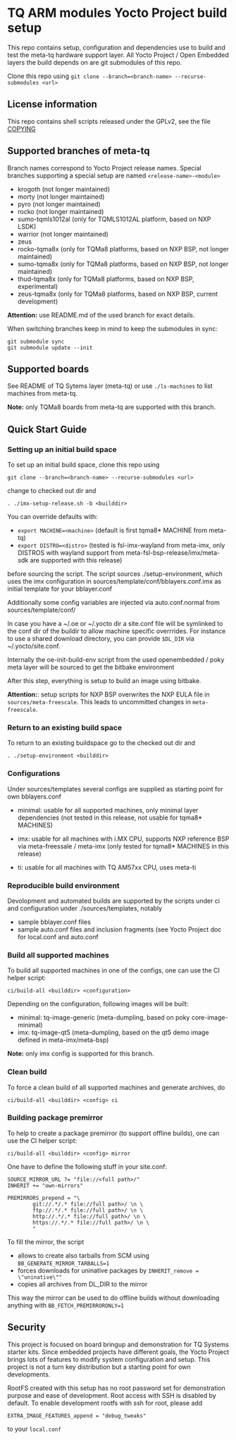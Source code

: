 # TQ ARM modules Yocto Project build setup

This repo contains setup, configuration and dependencies use to build and test
the meta-tq hardware support layer. All Yocto Project / Open Embedded layers
the build depends on are git submodules of this repo.

Clone this repo using `git clone --branch=<branch-name> --recurse-submodules <url>`

## License information

This repo contains shell scripts released under the GPLv2, see the file
[COPYING](COPYING)

## Supported branches of meta-tq

Branch names correspond to Yocto Project release names. Special branches
supporting a special setup are named `<release-name>-<module>`

- krogoth (not longer maintained)
- morty (not longer maintained)
- pyro (not longer maintained)
- rocko (not longer maintained)
- sumo-tqmls1012al (only for TQMLS1012AL platform, based on NXP LSDK)
- warrior (not longer maintained)
- zeus
- rocko-tqma8x (only for TQMa8 platforms, based on NXP BSP, not longer maintained)
- sumo-tqma8x (only for TQMa8 platforms, based on NXP BSP, not longer maintained)
- thud-tqma8x (only for TQMa8 platforms, based on NXP BSP, experimental)
- zeus-tqma8x (only for TQMa8 platforms, based on NXP BSP, current development)

**Attention:** use README.md of the used branch for exact details.

When switching branches keep in mind to keep the submodules in sync:

```
git submodule sync
git submodule update --init
```

## Supported boards

See README of TQ Sytems layer (meta-tq) or use `./ls-machines` to list machines
from meta-tq.

**Note:** only TQMa8 boards from meta-tq are supported with this branch.

## Quick Start Guide

### Setting up an initial build space

To set up an initial build space, clone this repo using 

`git clone --branch=<branch-name> --recurse-submodules <url>`

change to checked out dir and

`. ./imx-setup-release.sh -b <builddir>`

You can override defaults with:

* `export MACHINE=<machine>` (default is first tqma8\* MACHINE from meta-tq)
* `export DISTRO=<distro>` (tested is fsl-imx-wayland from meta-imx,
only DISTROS with wayland support from meta-fsl-bsp-release/imx/meta-sdk are
supported with this release)

before sourcing the script. The script sources ./setup-environment, which uses
the imx configuration in sources/template/conf/bblayers.conf.imx as initial
template for your bblayer.conf

Additionally some config variables are injected via auto.conf.normal from
sources/template/conf/

In case you have a ~/.oe or ~/.yocto dir a site.conf file will be symlinked to
the conf dir of the buildir to allow machine specific overrrides. For instance
to use a shared download directory, you can provide `$DL_DIR` via
~/.yocto/site.conf.

Internally the oe-init-build-env script from the used openembedded / poky
meta layer will be sourced to get the bitbake environment

After this step, everything is setup to build an image using bitbake.

**Attention:**: setup scripts for NXP BSP overwrites the NXP EULA file in
`sources/meta-freescale`. This leads to uncommitted changes in `meta-freescale`.

### Return to an existing build space

To return to an existing buildspace go to the checked out dir and

`. ./setup-environment <builddir>`

### Configurations

Under sources/templates several configs are supplied as starting point for own
bblayers.conf

* minimal: usable for all supported machines, only minimal layer dependencies
(not tested in this release, not usable for tqma8* MACHINES)

* imx: usable for all machines with i.MX CPU, supports NXP reference BSP
via meta-freessale / meta-imx
(only tested for tqma8* MACHINES in this release)

* ti: usable for all machines with TQ AM57xx CPU, uses meta-ti

### Reproducible build environment

Devolopment and automated builds are supported by the scripts under ci and
configuration under ./sources/templates, notably

- sample bblayer.conf files
- sample auto.conf files and inclusion fragments (see Yocto Project doc for
  local.conf and auto.conf

### Build all supported machines

To build all supported machines in one of the configs, one can
use the CI helper script:

`ci/build-all <builddir> <configuration>`

Depending on the configuration, following images will be built:

* minimal: tq-image-generic (meta-dumpling, based on poky core-image-minimal)
* imx: tq-image-qt5 (meta-dumpling, based on the qt5 demo image defined in
meta-imx/meta-bsp)

**Note:** only imx config is supported for this branch.

### Clean build

To force a clean build of all supported machines and generate archives, do

`ci/build-all <builddir> <config> ci`

### Building package premirror

To help to create a package premirror (to support offline builds),
one can use the CI helper script:

`ci/build-all <builddir> <config> mirror`

One have to define the following stuff in your site.conf:

```
SOURCE_MIRROR_URL ?= "file://<full path>/"
INHERIT += "own-mirrors"

PREMIRRORS_prepend = "\
        git://.*/.* file://full path>/ \n \
        ftp://.*/.* file://full path>/ \n \
        http://.*/.* file://full path>/ \n \
        https://.*/.* file://full path>/ \n \
        "
```

To fill the mirror, the script

- allows to create also tarballs from SCM using `BB_GENERATE_MIRROR_TARBALLS=1`
- forces downloads for uninative packages by `INHERIT_remove = \"uninative\""`
- copies all archives from DL_DIR to the mirror

This way the mirror can be used to do offline builds without downloading anything
with `BB_FETCH_PREMIRRORONLY=1`

## Security

This project is focused on board bringup and demonstration for TQ Systems starter
kits. Since embedded projects have different goals, the Yocto Project brings lots
of features to modify system configuration and setup. This project is not a turn
key distribution but a starting point for own developments.

RootFS created with this setup has no root password set for demonstration
purpose and ease of development. Root access with SSH is disabled by default.
To enable development rootfs with ssh for root, please add

`EXTRA_IMAGE_FEATURES_append = "debug_tweaks"`

to your `local.conf`
